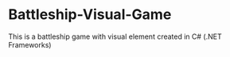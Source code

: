 # Battleship-Visual-Game
This is a battleship game with visual element created in C# (.NET Frameworks)
